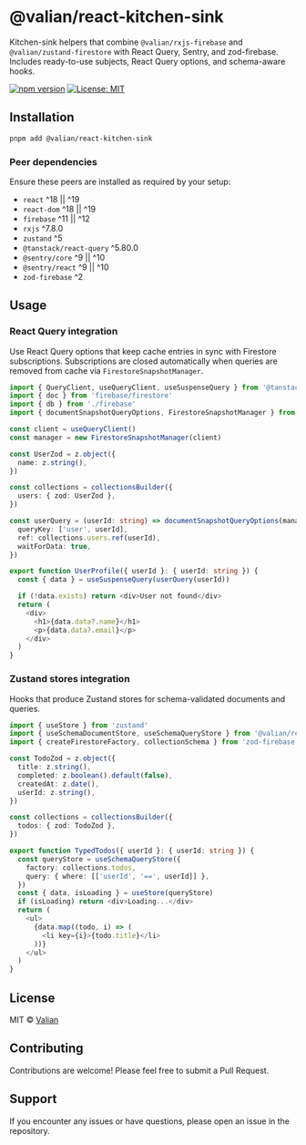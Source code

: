 # @valian/react-kitchen-sink

Kitchen-sink helpers that combine `@valian/rxjs-firebase` and `@valian/zustand-firestore` with React Query, Sentry, and zod-firebase. Includes ready-to-use subjects, React Query options, and schema-aware hooks.

[![npm version](https://badge.fury.io/js/@valian%2Freact-kitchen-sink.svg)](https://badge.fury.io/js/@valian%2Freact-kitchen-sink)
[![License: MIT](https://img.shields.io/badge/License-MIT-yellow.svg)](https://opensource.org/licenses/MIT)

## Installation

```bash
pnpm add @valian/react-kitchen-sink
```

### Peer dependencies

Ensure these peers are installed as required by your setup:

- `react` ^18 || ^19
- `react-dom` ^18 || ^19
- `firebase` ^11 || ^12
- `rxjs` ^7.8.0
- `zustand` ^5
- `@tanstack/react-query` ^5.80.0
- `@sentry/core` ^9 || ^10
- `@sentry/react` ^9 || ^10
- `zod-firebase` ^2

## Usage

### React Query integration

Use React Query options that keep cache entries in sync with Firestore subscriptions. Subscriptions are closed automatically when queries are removed from cache via `FirestoreSnapshotManager`.

```typescript
import { QueryClient, useQueryClient, useSuspenseQuery } from '@tanstack/react-query'
import { doc } from 'firebase/firestore'
import { db } from './firebase'
import { documentSnapshotQueryOptions, FirestoreSnapshotManager } from '@valian/react-kitchen-sink/react-query'

const client = useQueryClient()
const manager = new FirestoreSnapshotManager(client)

const UserZod = z.object({
  name: z.string(),
})

const collections = collectionsBuilder({
  users: { zod: UserZod },
})

const userQuery = (userId: string) => documentSnapshotQueryOptions(manager, {
  queryKey: ['user', userId],
  ref: collections.users.ref(userId),
  waitForData: true,
})

export function UserProfile({ userId }: { userId: string }) {
  const { data } = useSuspenseQuery(userQuery(userId))

  if (!data.exists) return <div>User not found</div>
  return (
    <div>
      <h1>{data.data?.name}</h1>
      <p>{data.data?.email}</p>
    </div>
  )
}
```

### Zustand stores integration

Hooks that produce Zustand stores for schema-validated documents and queries.

```typescript
import { useStore } from 'zustand'
import { useSchemaDocumentStore, useSchemaQueryStore } from '@valian/react-kitchen-sink/hooks'
import { createFirestoreFactory, collectionSchema } from 'zod-firebase'

const TodoZod = z.object({
  title: z.string(),
  completed: z.boolean().default(false),
  createdAt: z.date(),
  userId: z.string(),
})

const collections = collectionsBuilder({
  todos: { zod: TodoZod },
})

export function TypedTodos({ userId }: { userId: string }) {
  const queryStore = useSchemaQueryStore({
    factory: collections.todos,
    query: { where: [['userId', '==', userId]] },
  })
  const { data, isLoading } = useStore(queryStore)
  if (isLoading) return <div>Loading...</div>
  return (
    <ul>
      {data.map((todo, i) => (
        <li key={i}>{todo.title}</li>
      ))}
    </ul>
  )
}
```

## License

MIT © [Valian](https://valian.ca)

## Contributing

Contributions are welcome! Please feel free to submit a Pull Request.

## Support

If you encounter any issues or have questions, please open an issue in the repository.
